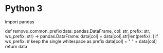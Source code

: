# Python 3 
import pandas

def remove_common_prefix(data: pandas.DataFrame, col: str, prefix: str, ws_prefix: str) -> pandas.DataFrame: 
    data[col] = data[col].str[len(prefix) :] 
    if ws_prefix: 
        # keep the single whitespace as prefix 
        data[col] = " " + data[col] 
    return data

